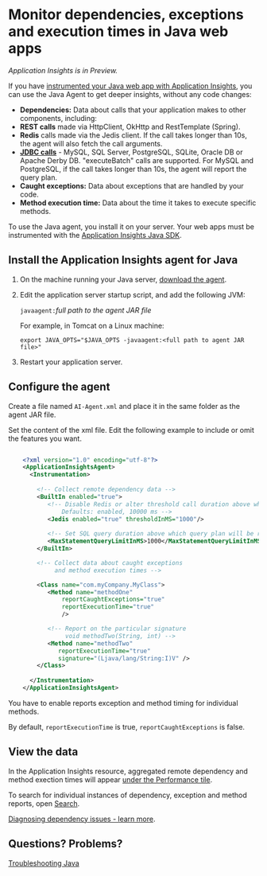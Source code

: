 <properties 
    pageTitle="Monitor dependencies, exceptions and execution times in Java web apps" 
    description="Extended monitoring of your Java website with Application Insights" 
    services="application-insights" 
    documentationCenter="java"
    authors="alancameronwills" 
    manager="douge"/>

<tags 
    ms.service="application-insights" 
    ms.workload="tbd" 
    ms.tgt_pltfrm="ibiza" 
    ms.devlang="na" 
    ms.topic="article" 
    ms.date="11/03/2015" 
    ms.author="awills"/>
 
# Monitor dependencies, exceptions and execution times in Java web apps

*Application Insights is in Preview.*

If you have [instrumented your Java web app with Application Insights][java], you can use the Java Agent to get deeper insights, without any code changes:


* **Dependencies:** Data about calls that your application makes to other components, including:
 * **REST calls** made via HttpClient, OkHttp and RestTemplate (Spring).
 * **Redis** calls made via the Jedis client. If the call takes longer than 10s, the agent will also fetch the call arguments.
 * **[JDBC calls](http://docs.oracle.com/javase/7/docs/technotes/guides/jdbc/)** - MySQL, SQL Server, PostgreSQL, SQLite, Oracle DB or Apache Derby DB. "executeBatch" calls are supported. For MySQL and PostgreSQL, if the call takes longer than 10s, the agent will report the query plan. 
* **Caught exceptions:** Data about exceptions that are handled by your code.
* **Method execution time:** Data about the time it takes to execute specific methods.

To use the Java agent, you install it on your server. Your web apps must be instrumented with the [Application Insights Java SDK][java].

## Install the Application Insights agent for Java

1. On the machine running your Java server, [download the agent](https://azuredownloads.blob.core.windows.net/applicationinsights/sdk.html).
2. Edit the application server startup script, and add the following JVM:

    `javaagent:`*full path to the agent JAR file*

    For example, in Tomcat on a Linux machine:

    `export JAVA_OPTS="$JAVA_OPTS -javaagent:<full path to agent JAR file>"`


3. Restart your application server.

## Configure the agent

Create a file named `AI-Agent.xml` and place it in the same folder as the agent JAR file.

Set the content of the xml file. Edit the following example to include or omit the features you want. 

```XML

    <?xml version="1.0" encoding="utf-8"?>
    <ApplicationInsightsAgent>
      <Instrumentation>
        
        <!-- Collect remote dependency data -->
        <BuiltIn enabled="true">
           <!-- Disable Redis or alter threshold call duration above which arguments will be sent.
               Defaults: enabled, 10000 ms -->
           <Jedis enabled="true" thresholdInMS="1000"/>
           
           <!-- Set SQL query duration above which query plan will be reported (MySQL, PostgreSQL). Default is 10000 ms. -->
           <MaxStatementQueryLimitInMS>1000</MaxStatementQueryLimitInMS>
        </BuiltIn>

        <!-- Collect data about caught exceptions 
             and method execution times -->

        <Class name="com.myCompany.MyClass">
           <Method name="methodOne" 
               reportCaughtExceptions="true"
               reportExecutionTime="true"
               />

           <!-- Report on the particular signature
                void methodTwo(String, int) -->
           <Method name="methodTwo"
              reportExecutionTime="true"
              signature="(Ljava/lang/String:I)V" />
        </Class>
        
      </Instrumentation>
    </ApplicationInsightsAgent>

```

You have to enable reports exception and method timing for individual methods.

By default, `reportExecutionTime` is true, `reportCaughtExceptions` is false.

## View the data

In the Application Insights resource, aggregated remote dependency and method exection times will appear [under the Performance tile][metrics]. 

To search for individual instances of dependency, exception and method reports, open [Search][diagnostic]. 

[Diagnosing dependency issues - learn more](app-insights-dependencies.md#diagnosis).



## Questions? Problems?

[Troubleshooting Java](app-insights-java-troubleshoot.md)



<!--Link references-->

[api]: app-insights-api-custom-events-metrics.md
[apiexceptions]: app-insights-api-custom-events-metrics.md#track-exception
[availability]: app-insights-monitor-web-app-availability.md
[diagnostic]: app-insights-diagnostic-search.md
[eclipse]: app-insights-java-eclipse.md
[java]: app-insights-java-get-started.md
[javalogs]: app-insights-java-trace-logs.md
[metrics]: app-insights-metrics-explorer.md
[usage]: app-insights-web-track-usage.md

 
